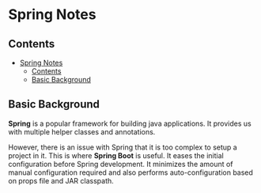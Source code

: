 # Spring Notes

## Contents

- [Spring Notes](#spring-notes)
  - [Contents](#contents)
  - [Basic Background](#basic-background)

## Basic Background

**Spring** is a popular framework for building java applications. It provides us with multiple helper classes and annotations.

However, there is an issue with Spring that it is too complex to setup a project in it. This is where **Spring Boot** is useful. It eases the initial configuration before Spring development. It minimizes the amount of manual configuration required and also performs auto-configuration based on props file and JAR classpath.
